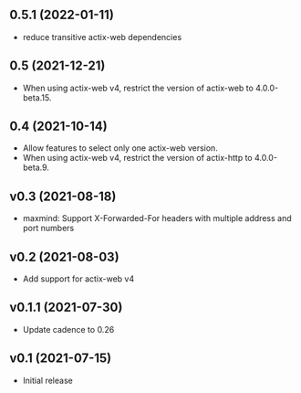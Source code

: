 <a name="0.5.1"></a>

## 0.5.1 (2022-01-11)

- reduce transitive actix-web dependencies

<a name="0.5"></a>

## 0.5 (2021-12-21)

- When using actix-web v4, restrict the version of actix-web to 4.0.0-beta.15.

<a name="0.4"></a>

## 0.4 (2021-10-14)

- Allow features to select only one actix-web version.
- When using actix-web v4, restrict the version of actix-http to 4.0.0-beta.9.

<a name="v0.3"></a>

## v0.3 (2021-08-18)

- maxmind: Support X-Forwarded-For headers with multiple address and port
  numbers

<a name="v0.2"></a>

## v0.2 (2021-08-03)

- Add support for actix-web v4

<a name="v0.1.1"></a>

## v0.1.1 (2021-07-30)

- Update cadence to 0.26

<a name="v0.1"></a>

## v0.1 (2021-07-15)

- Initial release
